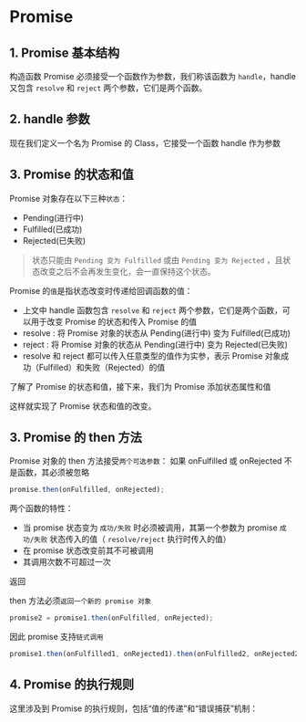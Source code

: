 # Promise

## 1. Promise 基本结构

构造函数 Promise 必须接受一个函数作为参数，我们称该函数为 `handle`，handle 又包含 `resolve` 和 `reject` 两个参数，它们是两个函数。

[](.\实现promise\achieve\1.js)

## 2. handle 参数

现在我们定义一个名为 Promise 的 Class，它接受一个函数 handle 作为参数

[](.\实现promise\achieve\2.js)

## 3. Promise 的状态和值

Promise 对象存在以下三种`状态`：

- Pending(进行中)
- Fulfilled(已成功)
- Rejected(已失败)

> 状态只能由 `Pending 变为 Fulfilled` 或由 `Pending 变为 Rejected` ，且状态改变之后不会再发生变化，会一直保持这个状态。

Promise 的`值`是指状态改变时传递给回调函数的值：

- 上文中 handle 函数包含 `resolve` 和 `reject` 两个参数，它们是两个函数，可以用于改变 Promise 的状态和传入 Promise 的值
- resolve : 将 Promise 对象的状态从 Pending(进行中) 变为 Fulfilled(已成功)
- reject : 将 Promise 对象的状态从 Pending(进行中) 变为 Rejected(已失败)
- resolve 和 reject 都可以传入任意类型的值作为实参，表示 Promise 对象成功（Fulfilled）和失败（Rejected）的值

了解了 Promise 的状态和值，接下来，我们为 Promise 添加状态属性和值

[](.\实现promise\achieve\3.js)

这样就实现了 Promise 状态和值的改变。

## 3. Promise 的 then 方法

Promise 对象的 then 方法接受`两个可选参数`：
如果 onFulfilled 或 onRejected 不是函数，其必须被忽略

```js
promise.then(onFulfilled, onRejected);
```

两个函数的特性：

- 当 promise 状态变为 `成功/失败` 时必须被调用，其第一个参数为 promise `成功/失败` 状态传入的值（ `resolve/reject` 执行时传入的值）
- 在 promise 状态改变前其不可被调用
- 其调用次数不可超过一次

返回

then 方法必须`返回一个新的 promise 对象`

```js
promise2 = promise1.then(onFulfilled, onRejected);
```

因此 promise 支持`链式调用`

```js
promise1.then(onFulfilled1, onRejected1).then(onFulfilled2, onRejected2);
```

## 4. Promise 的执行规则

这里涉及到 Promise 的执行规则，包括“值的传递”和“错误捕获”机制：
